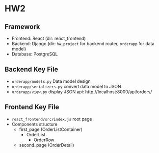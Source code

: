 # HW2

## Framework
- Frontend: React (dir: react_frontend)
- Backend: Django (dir: `hw_project` for backend router, `orderapp` for data model)
- Database: PostgreSQL 

## Backend Key File
- `orderapp/models.py` Data model design
- `orderapp/serializers.py` convert data model to JSON
- `orderapp/view.py` display JSON api: http://localhost:8000/api/orders/

## Frontend Key File
- `react_frontend/src/index.js` root page
- Components structure
    - first_page (OrderListContainer)
        - OrderList
            - OrderRow
    - second_page (OrderDetail)



